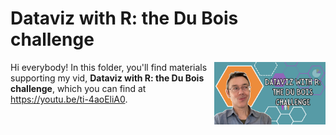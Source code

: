 # Dataviz with R: the Du Bois challenge
[<img src="dubois25 thumb.png" align="right" height="100" />](<https://youtu.be/ti-4aoEliA0>)

Hi everybody! In this folder, you'll find materials supporting my vid, 
**Dataviz with R: the Du Bois challenge**, which you can find at <https://youtu.be/ti-4aoEliA0>. 

